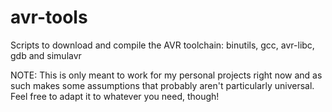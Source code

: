 # avr-tools
Scripts to download and compile the AVR toolchain: binutils, gcc, avr-libc, gdb and simulavr

NOTE: This is only meant to work for my personal projects right now and as such makes some assumptions
that probably aren't particularly universal. Feel free to adapt it to whatever you need, though!

